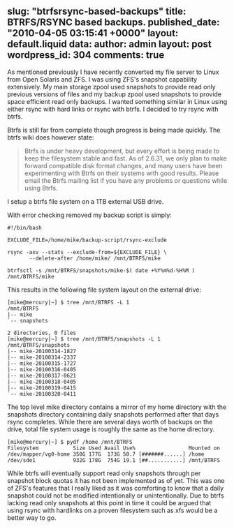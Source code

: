 slug: "btrfsrsync-based-backups"
title: BTRFS/RSYNC based backups.
published_date: "2010-04-05 03:15:41 +0000"
layout: default.liquid
data:
  author: admin
  layout: post
  wordpress_id: 304
  comments: true
---
As mentioned previously I have recently converted my file server to Linux from Open Solaris and ZFS. I was using ZFS's snapshot capability extensively. My main storage zpool used snapshots to provide read only previous versions of files and my backup zpool used snapshots to provide space efficient read only backups. I wanted something similar in Linux using either rsync with hard links or rsync with btrfs. I decided to try rsync with btrfs.

Btrfs is still far from complete though progress is being made quickly. The btrfs wiki does however state:



> Btrfs is under heavy development, but every effort is being made to keep the filesystem stable and fast. As of 2.6.31, we only plan to make forward compatible disk format changes, and many users have been experimenting with Btrfs on their systems with good results. Please email the Btrfs mailing list if you have any problems or questions while using Btrfs.




I setup a btrfs file system on a 1TB external USB drive.

With error checking removed my backup script is simply:


    
    #!/bin/bash
    
    EXCLUDE_FILE=/home/mike/backup-script/rsync-exclude
    
    rsync -axv --stats --exclude-from=${EXCLUDE_FILE} \
           --delete-after /home/mike/ /mnt/BTRFS/mike
    
    btrfsctl -s /mnt/BTRFS/snapshots/mike-$( date +%Y%m%d-%H%M ) /mnt/BTRFS/mike
    



This results in the following file system layout on the external drive:


    
    
    [mike@mercury|~] $ tree /mnt/BTRFS -L 1
    /mnt/BTRFS
    |-- mike
    `-- snapshots
    
    2 directories, 0 files
    [mike@mercury|~] $ tree /mnt/BTRFS/snapshots -L 1
    /mnt/BTRFS/snapshots
    |-- mike-20100314-1827
    |-- mike-20100314-2337
    |-- mike-20100315-1727
    |-- mike-20100316-0405
    |-- mike-20100317-0621
    |-- mike-20100318-0405
    |-- mike-20100319-0415
    `-- mike-20100320-0411
    



The top level mike directory contains a mirror of my home directory with the snapshots directory containing daily snapshots performed after that days rsync completes. While there are several days worth of backups on the drive, total file system usage is roughly the same as the home directory.


    
    [mike@mercury|~] $ pydf /home /mnt/BTRFS
    Filesystem           Size Used Avail Use%                 Mounted on
    /dev/mapper/vg0-home 350G 177G  173G 50.7 [#######......] /home     
    /dev/sde1            932G 178G  754G 19.1 [##...........] /mnt/BTRFS
    



While btrfs will eventually support read only snapshots through per snapshot block quotas it has not been implemented as of yet. This was one of ZFS's features that I really liked as it was comforting to know that a daily snapshot could not be modified intentionally or unintentionally. Due to btrfs lacking read only snapshots at this point in time it could be argued that using rsync with hardlinks on a proven filesystem such as xfs would be a better way to go.


